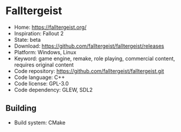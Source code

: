 # Falltergeist

- Home: https://falltergeist.org/
- Inspiration: Fallout 2
- State: beta
- Download: https://github.com/falltergeist/falltergeist/releases
- Platform: Windows, Linux
- Keyword: game engine, remake, role playing, commercial content, requires original content
- Code repository: https://github.com/falltergeist/falltergeist.git
- Code language: C++
- Code license: GPL-3.0
- Code dependency: GLEW, SDL2

## Building

- Build system: CMake
